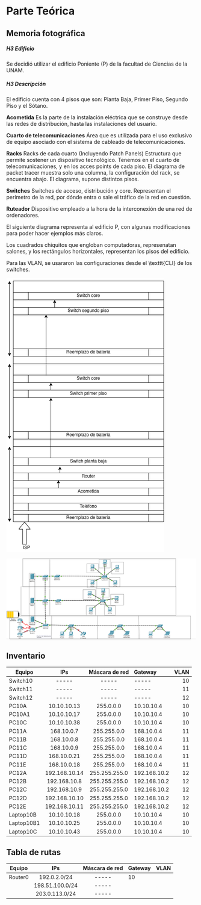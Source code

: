 Parte Teórica
=============

Memoria fotográfica
-------------------

##### H3 Edificio
Se decidió utilizar el edificio Poniente (P) de la facultad de Ciencias de la
UNAM.

##### H3 Descripción
El edificio cuenta con 4 pisos que son: Planta Baja, Primer Piso, Segundo Piso y
el Sótano.

**Acometida**  Es la parte de la instalación eléctrica que se construye desde las
redes de distribución, hasta las instalaciones del usuario.

**Cuarto de telecomunicaciones** Área que es utilizada para el uso exclusivo de
equipo asociado  con el sistema de cableado de telecomunicaciones.

**Racks** Racks de cada cuarto (Incluyendo Patch Panels) Estructura que
permite sostener un dispositivo tecnológico. Tenemos en el cuarto de
telecomunicaciones, y en los acces points de cada piso. El diagrama de packet
tracer muestra solo una columna, la configuración del rack, se encuentra abajo.
El diagrama, supone distintos pisos.

**Switches** Switches de acceso, distribución y core. Representan el perímetro
de la red, por dónde entra o sale el tráfico de la red en cuestión.

**Ruteador** Dispositivo empleado a la hora de la interconexión de una red de
ordenadores.

El siguiente diagrama representa al edificio P, con algunas modificaciones para
poder hacer ejemplos más claros.

Los cuadrados chiquitos que engloban computadoras, represenatan salones, y los
rectángulos horizontales, representan los pisos del edificio.

Para las VLAN, se usararon las configuraciones desde el \texttt{CLI} de los
switches.

![alt text](https://github.com/mildewyPrawn/redes/blob/master/rackP.png "Rack")

![alt text](https://github.com/mildewyPrawn/redes/blob/master/nuevoP.png "Diagrama")

Inventario
----------

|Equipo | IPs | Máscara de red | Gateway | VLAN |
| ----- |:---:|:--------------:|:--------| ----:|
Switch10 | -----  | ----- | ----- | 10
Switch11 | -----  | ----- | ----- | 11
Switch12 | -----  | ----- | ----- | 12
PC10A  | 10.10.10.13  | 255.0.0.0 | 10.10.10.4 | 10 
PC10A1 | 10.10.10.17  | 255.0.0.0 | 10.10.10.4 | 10
PC10C  | 10.10.10.38  | 255.0.0.0 | 10.10.10.4 | 10
PC11A  | 168.10.0.7  | 255.255.0.0 | 168.10.0.4 | 11
PC11B  | 168.10.0.8  | 255.255.0.0 | 168.10.0.4 | 11
PC11C  | 168.10.0.9 | 255.255.0.0 | 168.10.0.4 | 11
PC11D  | 168.10.0.21 | 255.255.0.0 | 168.10.0.4 | 11
PC11E  | 168.10.0.18 | 255.255.0.0 | 168.10.0.4 | 11
PC12A  | 192.168.10.14 | 255.255.255.0 | 192.168.10.2 | 12
PC12B  | 192.168.10.8  | 255.255.255.0 | 192.168.10.2 | 12
PC12C  | 192.168.10.9  | 255.255.255.0 | 192.168.10.2 | 12
PC12D  | 192.168.10.10 | 255.255.255.0 | 192.168.10.2 | 12
PC12E  | 192.168.10.11 | 255.255.255.0 | 192.168.10.2 | 12
Laptop10B  | 10.10.10.18 | 255.0.0.0 | 10.10.10.4 | 10
Laptop10B1  | 10.10.10.25 | 255.0.0.0 | 10.10.10.4 | 10
Laptop10C  | 10.10.10.43 | 255.0.0.0 | 10.10.10.4 | 10
    
Tabla de rutas
--------------

|Equipo | IPs | Máscara de red | Gateway | VLAN |
| ----- |:---:|:--------------:|:--------| ----:|
|Router0 | 192.0.2.0/24 | ----- | 10 |
| | 198.51.100.0/24 | ----- |  |
| | 203.0.113.0/24 | ----- |  |
